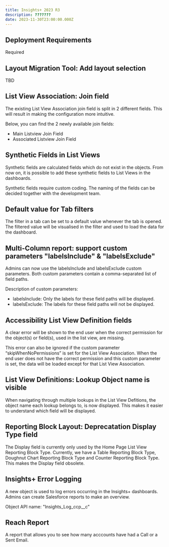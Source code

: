 ```yaml
---
title: Insights+ 2023 R3
description: ???????
date: 2023-11-30T23:00:00.000Z
---
```


## Deployment Requirements

<feature-badges package zip>Required</feature-badges>

## Layout Migration Tool: Add layout selection

TBD

## List View Association: Join field

The existing List View Association join field is split in 2 different fields. This will result in making the configuration more intuitive.

Below, you can find the 2 newly available join fields:
- Main Listview Join Field
- Associated Listview Join Field

## Synthetic Fields in List Views

Synthetic fields are calculated fields which do not exist in the objects. From now on, it is possible to add these synthetic fields to List Views in the dashboards. 

Synthetic fields require custom coding. The naming of the fields can be decided together with the development team.

## Default value for Tab filters

The filter in a tab can be set to a default value whenever the tab is opened. The filtered value will be visualised in the filter and used to load the data for the dashboard.

## Multi-Column report: support custom parameters "labelsInclude" & "labelsExclude"

Admins can now use the labelsInclude and labelsExclude custom parameters. Both custom parameters contain a comma-separated list of field paths.

Description of custom parameters:

- labelsInclude: Only the labels for these field paths will be displayed.
- labelsExclude: The labels for these field paths will not be displayed.

## Accessibility List View Definition fields

A clear error will be shown to the end user when the correct permission for the object(s) or field(s), used in the list view, are missing.

This error can also be ignored if the custom parameter “skipWhenNoPermissions” is set for the List View Association. When the end user does not have the correct permission and this custom parameter is set, the data will be loaded except for that List View Association.

## List View Definitions: Lookup Object name is visible

When navigating through multiple lookups in the List View Defitions, the object name each lookup belongs to, is now displayed. This makes it easier to understand which field will be displayed.

## Reporting Block Layout: Deprecatation Display Type field 

The Display field is currently only used by the Home Page List View Reporting Block Type. Currently, we have a Table Reporting Block Type, Doughnut Chart Reporting Block Type and Counter Reporting Block Type. 
This makes the Display field obsolete.

## Insights+ Error Logging

A new object is used to log errors occurring in the Insights+ dashboards. Admins can create Salesforce reports to make an overview.

Object API name: "Insights_Log_ccp__c"

## Reach Report

A report that allows you to see how many acccounts have had a Call or a Sent Email.





